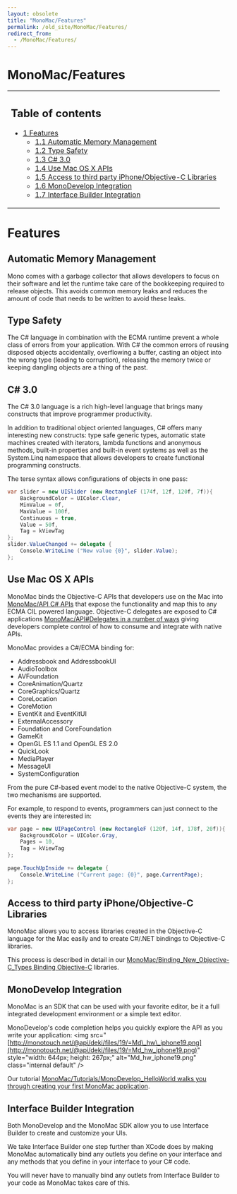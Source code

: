 ```yaml
---
layout: obsolete
title: "MonoMac/Features"
permalink: /old_site/MonoMac/Features/
redirect_from:
  - /MonoMac/Features/
---
```


MonoMac/Features
================

<table>
<col width="100%" />
<tbody>
<tr class="odd">
<td align="left"><h2>Table of contents</h2>
<ul>
<li><a href="#Features">1 Features</a>
<ul>
<li><a href="#Automatic_Memory_Management">1.1 Automatic Memory Management</a></li>
<li><a href="#Type_Safety">1.2 Type Safety</a></li>
<li><a href="#C.23_3.0">1.3 C# 3.0</a></li>
<li><a href="#Use_Mac_OS_X_APIs">1.4 Use Mac OS X APIs</a></li>
<li><a href="#Access_to_third_party_iPhone.2FObjective-C_Libraries">1.5 Access to third party iPhone/Objective-C Libraries</a></li>
<li><a href="#MonoDevelop_Integration">1.6 MonoDevelop Integration</a></li>
<li><a href="#Interface_Builder_Integration">1.7 Interface Builder Integration</a></li>
</ul></li>
</ul></td>
</tr>
</tbody>
</table>

Features
========

Automatic Memory Management
---------------------------

Mono comes with a garbage collector that allows developers to focus on their software and let the runtime take care of the bookkeeping required to release objects. This avoids common memory leaks and reduces the amount of code that needs to be written to avoid these leaks.

Type Safety
-----------

The C\# language in combination with the ECMA runtime prevent a whole class of errors from your application. With C\# the common errors of reusing disposed objects accidentally, overflowing a buffer, casting an object into the wrong type (leading to corruption), releasing the memory twice or keeping dangling objects are a thing of the past.

C\# 3.0
-------

The C\# 3.0 language is a rich high-level language that brings many constructs that improve programmer productivity.

In addition to traditional object oriented languages, C\# offers many interesting new constructs: type safe generic types, automatic state machines created with iterators, lambda functions and anonymous methods, built-in properties and built-in event systems as well as the System.Linq namespace that allows developers to create functional programming constructs.

The terse syntax allows configurations of objects in one pass:

``` csharp
var slider = new UISlider (new RectangleF (174f, 12f, 120f, 7f)){
    BackgroundColor = UIColor.Clear,
    MinValue = 0f,
    MaxValue = 100f,
    Continuous = true,
    Value = 50f,
    Tag = kViewTag
};
slider.ValueChanged += delegate {
    Console.WriteLine ("New value {0}", slider.Value);
};
```

Use Mac OS X APIs
-----------------

MonoMac binds the Objective-C APIs that developers use on the Mac into [MonoMac/API C\# APIs](/index.php?title=MonoMac/API_C&action=edit&redlink=1 "MonoMac/API C (page does not exist)") that expose the functionality and map this to any ECMA CIL powered language. Objective-C delegates are exposed to C\# applications [MonoMac/API\#Delegates in a number of ways](/index.php?title=MonoMac/API&action=edit&redlink=1 "MonoMac/API (page does not exist)") giving developers complete control of how to consume and integrate with native APIs.

MonoMac provides a C\#/ECMA binding for:

-   Addressbook and AddressbookUI
-   AudioToolbox
-   AVFoundation
-   CoreAnimation/Quartz
-   CoreGraphics/Quartz
-   CoreLocation
-   CoreMotion
-   EventKit and EventKitUI
-   ExternalAccessory
-   Foundation and CoreFoundation
-   GameKit
-   OpenGL ES 1.1 and OpenGL ES 2.0
-   QuickLook
-   MediaPlayer
-   MessageUI
-   SystemConfiguration

From the pure C\#-based event model to the native Objective-C system, the two mechanisms are supported.

For example, to respond to events, programmers can just connect to the events they are interested in:

``` csharp
var page = new UIPageControl (new RectangleF (120f, 14f, 178f, 20f)){
    BackgroundColor = UIColor.Gray,
    Pages = 10,
    Tag = kViewTag
};
 
page.TouchUpInside += delegate {
    Console.WriteLine ("Current page: {0}", page.CurrentPage);
};
```

Access to third party iPhone/Objective-C Libraries
--------------------------------------------------

MonoMac allows you to access libraries created in the Objective-C language for the Mac easily and to create C\#/.NET bindings to Objective-C libraries.

This process is described in detail in our [MonoMac/Binding\_New\_Objective-C\_Types Binding Objective-C](/index.php?title=MonoMac/Binding_New_Objective-C_Types_Binding_Objective-C&action=edit&redlink=1 "MonoMac/Binding New Objective-C Types Binding Objective-C (page does not exist)") libraries.

MonoDevelop Integration
-----------------------

MonoMac is an SDK that can be used with your favorite editor, be it a full integrated development environment or a simple text editor.

MonoDevelop's code completion helps you quickly explore the API as you write your application: \<img src="[http://monotouch.net/@api/deki/files/19/=Md\_hw\_iphone19.png](http://monotouch.net/@api/deki/files/19/=Md_hw_iphone19.png)" style="width: 644px; height: 267px;" alt="Md\_hw\_iphone19.png" class="internal default" /\>

Our tutorial [MonoMac/Tutorials/MonoDevelop\_HelloWorld walks you through creating your first MonoMac application](/index.php?title=MonoMac/Tutorials/MonoDevelop_HelloWorld_walks_you_through_creating_your_first_MonoMac_application&action=edit&redlink=1 "MonoMac/Tutorials/MonoDevelop HelloWorld walks you through creating your first MonoMac application (page does not exist)").

Interface Builder Integration
-----------------------------

Both MonoDevelop and the MonoMac SDK allow you to use Interface Builder to create and customize your UIs.

We take Interface Builder one step further than XCode does by making MonoMac automatically bind any outlets you define on your interface and any methods that you define in your interface to your C\# code.

You will never have to manually bind any outlets from Interface Builder to your code as MonoMac takes care of this.

